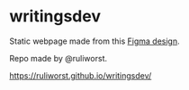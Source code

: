 # writingsdev

Static webpage made from this [Figma design](https://www.figma.com/file/nh0V05z3NB87ue9v5PcO3R/writings.dev?type=design&node-id=41-96&mode=design&t=2g2Ac14KS8s6JjNY-0).

Repo made by @ruliworst.

https://ruliworst.github.io/writingsdev/
